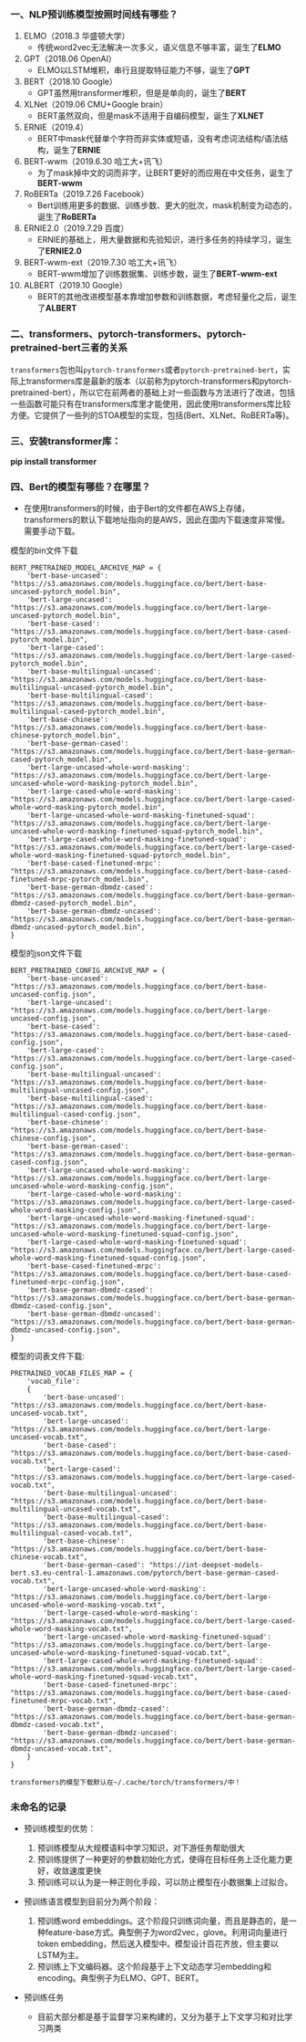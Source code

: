 

### 一、NLP预训练模型按照时间线有哪些？

1. ELMO（2018.3 华盛顿大学）
   - 传统word2vec无法解决一次多义，语义信息不够丰富，诞生了**ELMO**
2. GPT（2018.06 OpenAI）
   - ELMO以LSTM堆积，串行且提取特征能力不够，诞生了**GPT**
3. BERT（2018.10 Google）
   - GPT虽然用transformer堆积，但是是单向的，诞生了**BERT**
4. XLNet（2019.06 CMU+Google brain）
   - BERT虽然双向，但是mask不适用于自编码模型，诞生了**XLNET**
5. ERNIE（2019.4）
   - BERT中mask代替单个字符而非实体或短语，没有考虑词法结构/语法结构，诞生了**ERNIE**
6. BERT-wwm（2019.6.30 哈工大+讯飞）
   - 为了mask掉中文的词而非字，让BERT更好的而应用在中文任务，诞生了**BERT-wwm**
7. RoBERTa（2019.7.26 Facebook）
   - Bert训练用更多的数据、训练步数、更大的批次，mask机制变为动态的，诞生了**RoBERTa**
8. ERNIE2.0（2019.7.29 百度）
   - ERNIE的基础上，用大量数据和先验知识，进行多任务的持续学习，诞生了**ERNIE2.0**
9. BERT-wwm-ext（2019.7.30 哈工大+讯飞）
   - BERT-wwm增加了训练数据集、训练步数，诞生了**BERT-wwm-ext**
10. ALBERT（2019.10 Google）
    - BERT的其他改进模型基本靠增加参数和训练数据，考虑轻量化之后，诞生了**ALBERT**

### 二、transformers、pytorch-transformers、pytorch-pretrained-bert三者的关系

`transformers`包也叫`pytorch-transformers`或者`pytorch-pretrained-bert`，实际上transformers库是最新的版本（以前称为pytorch-transformers和pytorch-pretrained-bert），所以它在前两者的基础上对一些函数与方法进行了改进，包括一些函数可能只有在transformers库里才能使用，因此使用transformers库比较方便。它提供了一些列的STOA模型的实现，包括(Bert、XLNet、RoBERTa等)。

### 三、安装transformer库：
**pip install transformer**

### 四、Bert的模型有哪些？在哪里？
- 在使用transformers的时候，由于Bert的文件都在AWS上存储，transformers的默认下载地址指向的是AWS，因此在国内下载速度非常慢。需要手动下载。
  
模型的bin文件下载
```
BERT_PRETRAINED_MODEL_ARCHIVE_MAP = {
    'bert-base-uncased': "https://s3.amazonaws.com/models.huggingface.co/bert/bert-base-uncased-pytorch_model.bin",
    'bert-large-uncased': "https://s3.amazonaws.com/models.huggingface.co/bert/bert-large-uncased-pytorch_model.bin",
    'bert-base-cased': "https://s3.amazonaws.com/models.huggingface.co/bert/bert-base-cased-pytorch_model.bin",
    'bert-large-cased': "https://s3.amazonaws.com/models.huggingface.co/bert/bert-large-cased-pytorch_model.bin",
    'bert-base-multilingual-uncased': "https://s3.amazonaws.com/models.huggingface.co/bert/bert-base-multilingual-uncased-pytorch_model.bin",
    'bert-base-multilingual-cased': "https://s3.amazonaws.com/models.huggingface.co/bert/bert-base-multilingual-cased-pytorch_model.bin",
    'bert-base-chinese': "https://s3.amazonaws.com/models.huggingface.co/bert/bert-base-chinese-pytorch_model.bin",
    'bert-base-german-cased': "https://s3.amazonaws.com/models.huggingface.co/bert/bert-base-german-cased-pytorch_model.bin",
    'bert-large-uncased-whole-word-masking': "https://s3.amazonaws.com/models.huggingface.co/bert/bert-large-uncased-whole-word-masking-pytorch_model.bin",
    'bert-large-cased-whole-word-masking': "https://s3.amazonaws.com/models.huggingface.co/bert/bert-large-cased-whole-word-masking-pytorch_model.bin",
    'bert-large-uncased-whole-word-masking-finetuned-squad': "https://s3.amazonaws.com/models.huggingface.co/bert/bert-large-uncased-whole-word-masking-finetuned-squad-pytorch_model.bin",
    'bert-large-cased-whole-word-masking-finetuned-squad': "https://s3.amazonaws.com/models.huggingface.co/bert/bert-large-cased-whole-word-masking-finetuned-squad-pytorch_model.bin",
    'bert-base-cased-finetuned-mrpc': "https://s3.amazonaws.com/models.huggingface.co/bert/bert-base-cased-finetuned-mrpc-pytorch_model.bin",
    'bert-base-german-dbmdz-cased': "https://s3.amazonaws.com/models.huggingface.co/bert/bert-base-german-dbmdz-cased-pytorch_model.bin",
    'bert-base-german-dbmdz-uncased': "https://s3.amazonaws.com/models.huggingface.co/bert/bert-base-german-dbmdz-uncased-pytorch_model.bin",
}

```

模型的json文件下载

```
BERT_PRETRAINED_CONFIG_ARCHIVE_MAP = {
    'bert-base-uncased': "https://s3.amazonaws.com/models.huggingface.co/bert/bert-base-uncased-config.json",
    'bert-large-uncased': "https://s3.amazonaws.com/models.huggingface.co/bert/bert-large-uncased-config.json",
    'bert-base-cased': "https://s3.amazonaws.com/models.huggingface.co/bert/bert-base-cased-config.json",
    'bert-large-cased': "https://s3.amazonaws.com/models.huggingface.co/bert/bert-large-cased-config.json",
    'bert-base-multilingual-uncased': "https://s3.amazonaws.com/models.huggingface.co/bert/bert-base-multilingual-uncased-config.json",
    'bert-base-multilingual-cased': "https://s3.amazonaws.com/models.huggingface.co/bert/bert-base-multilingual-cased-config.json",
    'bert-base-chinese': "https://s3.amazonaws.com/models.huggingface.co/bert/bert-base-chinese-config.json",
    'bert-base-german-cased': "https://s3.amazonaws.com/models.huggingface.co/bert/bert-base-german-cased-config.json",
    'bert-large-uncased-whole-word-masking': "https://s3.amazonaws.com/models.huggingface.co/bert/bert-large-uncased-whole-word-masking-config.json",
    'bert-large-cased-whole-word-masking': "https://s3.amazonaws.com/models.huggingface.co/bert/bert-large-cased-whole-word-masking-config.json",
    'bert-large-uncased-whole-word-masking-finetuned-squad': "https://s3.amazonaws.com/models.huggingface.co/bert/bert-large-uncased-whole-word-masking-finetuned-squad-config.json",
    'bert-large-cased-whole-word-masking-finetuned-squad': "https://s3.amazonaws.com/models.huggingface.co/bert/bert-large-cased-whole-word-masking-finetuned-squad-config.json",
    'bert-base-cased-finetuned-mrpc': "https://s3.amazonaws.com/models.huggingface.co/bert/bert-base-cased-finetuned-mrpc-config.json",
    'bert-base-german-dbmdz-cased': "https://s3.amazonaws.com/models.huggingface.co/bert/bert-base-german-dbmdz-cased-config.json",
    'bert-base-german-dbmdz-uncased': "https://s3.amazonaws.com/models.huggingface.co/bert/bert-base-german-dbmdz-uncased-config.json",
}
```

模型的词表文件下载:

```
PRETRAINED_VOCAB_FILES_MAP = {
    'vocab_file':
    {
        'bert-base-uncased': "https://s3.amazonaws.com/models.huggingface.co/bert/bert-base-uncased-vocab.txt",
        'bert-large-uncased': "https://s3.amazonaws.com/models.huggingface.co/bert/bert-large-uncased-vocab.txt",
        'bert-base-cased': "https://s3.amazonaws.com/models.huggingface.co/bert/bert-base-cased-vocab.txt",
        'bert-large-cased': "https://s3.amazonaws.com/models.huggingface.co/bert/bert-large-cased-vocab.txt",
        'bert-base-multilingual-uncased': "https://s3.amazonaws.com/models.huggingface.co/bert/bert-base-multilingual-uncased-vocab.txt",
        'bert-base-multilingual-cased': "https://s3.amazonaws.com/models.huggingface.co/bert/bert-base-multilingual-cased-vocab.txt",
        'bert-base-chinese': "https://s3.amazonaws.com/models.huggingface.co/bert/bert-base-chinese-vocab.txt",
        'bert-base-german-cased': "https://int-deepset-models-bert.s3.eu-central-1.amazonaws.com/pytorch/bert-base-german-cased-vocab.txt",
        'bert-large-uncased-whole-word-masking': "https://s3.amazonaws.com/models.huggingface.co/bert/bert-large-uncased-whole-word-masking-vocab.txt",
        'bert-large-cased-whole-word-masking': "https://s3.amazonaws.com/models.huggingface.co/bert/bert-large-cased-whole-word-masking-vocab.txt",
        'bert-large-uncased-whole-word-masking-finetuned-squad': "https://s3.amazonaws.com/models.huggingface.co/bert/bert-large-uncased-whole-word-masking-finetuned-squad-vocab.txt",
        'bert-large-cased-whole-word-masking-finetuned-squad': "https://s3.amazonaws.com/models.huggingface.co/bert/bert-large-cased-whole-word-masking-finetuned-squad-vocab.txt",
        'bert-base-cased-finetuned-mrpc': "https://s3.amazonaws.com/models.huggingface.co/bert/bert-base-cased-finetuned-mrpc-vocab.txt",
        'bert-base-german-dbmdz-cased': "https://s3.amazonaws.com/models.huggingface.co/bert/bert-base-german-dbmdz-cased-vocab.txt",
        'bert-base-german-dbmdz-uncased': "https://s3.amazonaws.com/models.huggingface.co/bert/bert-base-german-dbmdz-uncased-vocab.txt",
    }
}
```

`transformers的模型下载默认在~/.cache/torch/transformers/中！`

### 未命名的记录

- 预训练模型的优势：
  1. 预训练模型从大规模语料中学习知识，对下游任务帮助很大
  2. 预训练提供了一种更好的参数初始化方式，使得在目标任务上泛化能力更好，收敛速度更快
  3. 预训练可以认为是一种正则化手段，可以防止模型在小数据集上过拟合。


- 预训练语言模型到目前分为两个阶段：
  1. 预训练word embeddings。这个阶段只训练词向量，而且是静态的，是一种feature-base方式。典型例子为word2vec，glove。利用词向量进行token embedding，然后送入模型中。模型设计百花齐放，但主要以LSTM为主。
  2. 预训练上下文编码器。这个阶段基于上下文动态学习embedding和encoding。典型例子为ELMO、GPT、BERT。
- 预训练任务
  - 目前大部分都是基于监督学习来构建的，又分为基于上下文学习和对比学习两类




